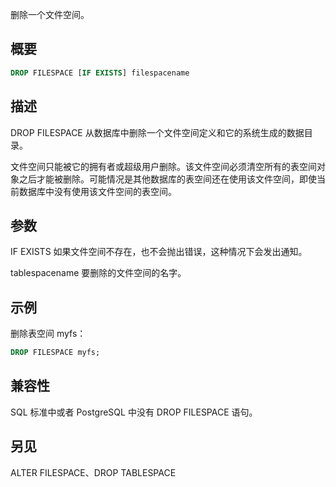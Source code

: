 删除一个文件空间。

## 概要

```sql
DROP FILESPACE [IF EXISTS] filespacename
```

## 描述
DROP FILESPACE 从数据库中删除一个文件空间定义和它的系统生成的数据目录。

文件空间只能被它的拥有者或超级用户删除。该文件空间必须清空所有的表空间对象之后才能被删除。可能情况是其他数据库的表空间还在使用该文件空间，即使当前数据库中没有使用该文件空间的表空间。

## 参数
IF EXISTS
如果文件空间不存在，也不会抛出错误，这种情况下会发出通知。

tablespacename
要删除的文件空间的名字。

## 示例
删除表空间 myfs：

```sql
DROP FILESPACE myfs;
```

## 兼容性

SQL 标准中或者 PostgreSQL 中没有 DROP FILESPACE 语句。

## 另见

ALTER FILESPACE、DROP TABLESPACE
